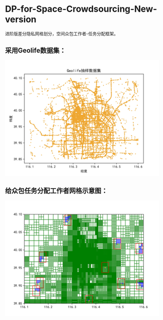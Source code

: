 # DP-for-Space-Crowdsourcing-New-version
进阶版差分隐私网格划分，空间众包工作者-任务分配框架。

## 采用Geolife数据集：
![image](https://github.com/hxlabc/DP-for-Space-Crowdsourcing-New-version/blob/master/run/Geolife.jpg)

## 给众包任务分配工作者网格示意图：
![image](https://github.com/hxlabc/DP-for-Space-Crowdsourcing-New-version/blob/master/run/distribution.jpg)
